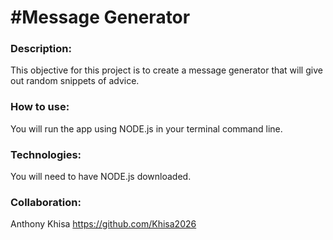 #Message Generator
===================

### Description: 
This objective for this project is to create a message generator that will give out random snippets of advice.

### How to use:
You will run the app using NODE.js in your terminal command line.

### Technologies:
You will need to have NODE.js downloaded.

### Collaboration:
Anthony Khisa https://github.com/Khisa2026


